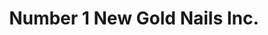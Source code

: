 ---
title: "Number 1 New Gold Nails Inc."
url: /brooklyn/number-1-new-gold-nails-inc/
shop: beauty
---